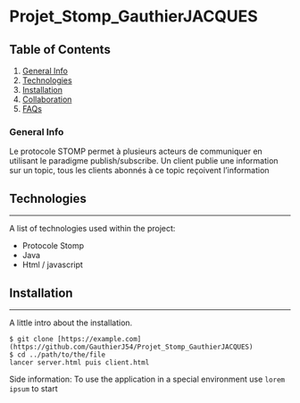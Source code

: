 # Projet_Stomp_GauthierJACQUES
## Table of Contents
1. [General Info](#general-info)
2. [Technologies](#technologies)
3. [Installation](#installation)
4. [Collaboration](#collaboration)
5. [FAQs](#faqs)
### General Info
Le protocole STOMP permet à plusieurs acteurs de communiquer en utilisant le
paradigme publish/subscribe. Un client publie une information sur un topic, tous les
clients abonnés à ce topic reçoivent l’information
## Technologies
***
A list of technologies used within the project:
* Protocole Stomp
* Java 
* Html / javascript
## Installation
***
A little intro about the installation. 
```
$ git clone [https://example.com](https://github.com/GauthierJ54/Projet_Stomp_GauthierJACQUES)
$ cd ../path/to/the/file
lancer server.html puis client.html
```
Side information: To use the application in a special environment use ```lorem ipsum``` to start

